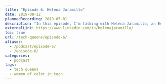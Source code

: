 ```yaml
---
title: "Episode 6. Helena Jaramillo"
date: 2019-08-12
plannedRecording: 2019-05-01
description: "In this episode, I’m talking with Helena Jaramillo, an Ecuadorian Product Designer currently at Coda."
externalLink: https://www.linkedin.com/in/helenajaramillo/
toc: true
url: /tech-queens/episode-6/
aliases:
  - /podcast/episode-6/
  - /episode-6/
categories:
  - podcast
tags:
  - tech queens
  - women of color in tech
---
```

